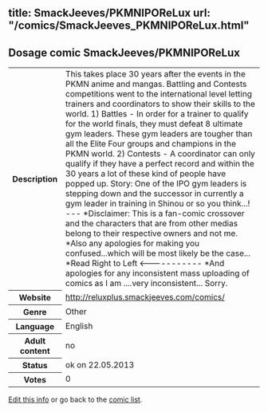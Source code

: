 title: SmackJeeves/PKMNIPOReLux
url: "/comics/SmackJeeves_PKMNIPOReLux.html"
---
Dosage comic SmackJeeves/PKMNIPOReLux
-----------------------------------------

<p id="msg"></p>
<script type="text/javascript">
if (window.location.search === '?edit_info_mail=sent_ok') {
  var elem = document.getElementById("msg");
  elem.innerHTML = 'Edited information sucessfully sent for review, which is usually done daily. Thanks!';
  elem.className = 'ok';
}
</script>
<table class="comicinfo">
<tr>
<th>Description</th><td>This takes place 30 years after the events in the PKMN anime and mangas. Battling and Contests competitions went to the international level letting trainers and coordinators to show their skills to the world. 1) Battles - In order for a trainer to qualify for the world finals, they must defeat 8 ultimate gym leaders. These gym leaders are tougher than all the Elite Four groups and champions in the PKMN world. 2) Contests - A coordinator can only qualify if they have a perfect record and within the 30 years a lot of these kind of people have popped up. Story: One of the IPO gym leaders is stepping down and the successor in currently a gym leader in training in Shinou or so you think...! --- *Disclaimer: This is a fan-comic crossover and the characters that are from other medias belong to their respective owners and not me. *Also any apologies for making you confused...which will be most likely be the case... *Read Right to Left &lt;----------- *And apologies for any inconsistent mass uploading of comics as I am ....very inconsistent... Sorry.</td>
</tr>
<tr>
<th>Website</th><td><a href="http://reluxplus.smackjeeves.com/comics/">http://reluxplus.smackjeeves.com/comics/</a></td>
</tr>
<tr>
<th>Genre</th><td>Other</td>
</tr>
<tr>
<th>Language</th><td>English</td>
</tr>
<tr>
<th>Adult content</th><td>no</td>
</tr>
<tr>
<th>Status</th><td>ok on 22.05.2013</td>
</tr>
<tr>
<th>Votes</th><td>0</td>
</tr>
</table>

[Edit this info](SmackJeeves_PKMNIPOReLux_edit.html) or go back to the [comic list](../comic-index.html).
